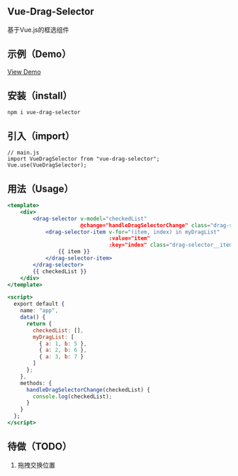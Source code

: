 ## Vue-Drag-Selector
基于Vue.js的框选组件

## 示例（Demo）
[View Demo](https://xubaifucode.github.io/vue-drag-selector/example/demo.html)

## 安装（install）
```
npm i vue-drag-selector
```

## 引入（import）
```vue
// main.js
import VueDragSelector from "vue-drag-selector";
Vue.use(VueDragSelector);
```

## 用法（Usage）
```jsx
<template>
    <div>
        <drag-selector v-model="checkedList"
                       @change="handleDragSelectorChange" class="drag-selector">
            <drag-selector-item v-for="(item, index) in myDragList"
                                :value="item"
                                :key="index" class="drag-selector__item">
                {{ item }}
            </drag-selector-item>
        </drag-selector>
        {{ checkedList }}
    </div>
</template>

<script>
  export default {
    name: "app",
    data() {
      return {
        checkedList: [],
        myDragList: [
          { a: 1, b: 5 },
          { a: 2, b: 6 },
          { a: 3, b: 7 }
        ]
      };
    },
    methods: {
      handleDragSelectorChange(checkedList) {
        console.log(checkedList);
      }
    }
  };
</script>
```

## 待做（TODO）

1. 拖拽交换位置
